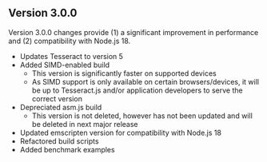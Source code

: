 ## Version 3.0.0
Version 3.0.0 changes provide (1) a significant improvement in performance and (2) compatibility with Node.js 18. 

- Updates Tesseract to version 5
- Added SIMD-enabled build
   - This version is significantly faster on supported devices
   - As SIMD support is only available on certain browsers/devices, it will be up to Tesseract.js and/or application developers to serve the correct version
- Depreciated asm.js build
   - This version is not deleted, however has not been updated and will be deleted in next major release
- Updated emscripten version for compatibility with Node.js 18
- Refactored build scripts
- Added benchmark examples

